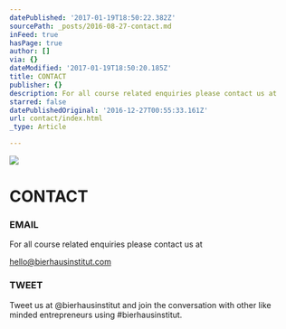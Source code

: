 ```yaml
---
datePublished: '2017-01-19T18:50:22.382Z'
sourcePath: _posts/2016-08-27-contact.md
inFeed: true
hasPage: true
author: []
via: {}
dateModified: '2017-01-19T18:50:20.185Z'
title: CONTACT
publisher: {}
description: For all course related enquiries please contact us at
starred: false
datePublishedOriginal: '2016-12-27T00:55:33.161Z'
url: contact/index.html
_type: Article

---
```

![](https://the-grid-user-content.s3-us-west-2.amazonaws.com/35e99e48-3a45-4f13-b792-f75d481b8abb.jpg)

# CONTACT

### EMAIL

For all course related enquiries please contact us at

hello@bierhausinstitut.com

### TWEET

Tweet us at @bierhausinstitut and join the conversation with other like minded entrepreneurs using \#bierhausinstitut.